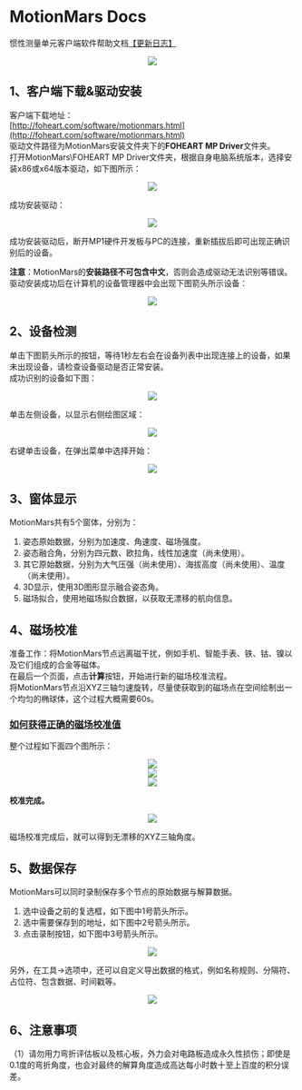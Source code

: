 # MotionMars Docs
惯性测量单元客户端软件帮助文档[【更新日志】](https://github.com/FOHEART/MotionMarsHelp/blob/master/update.md)

<div align=center>
<img src="https://raw.githubusercontent.com/FOHEART/MotionMarsHelp/master/img/3dcube.png"/>
</div>

## 1、客户端下载&驱动安装
客户端下载地址：<br>
[http://foheart.com/software/motionmars.html](http://foheart.com/software/motionmars.html)<br>
驱动文件路径为MotionMars安装文件夹下的**FOHEART MP Driver**文件夹。<br>
打开MotionMars\FOHEART MP Driver文件夹，根据自身电脑系统版本，选择安装x86或x64版本驱动，如下图所示：<br>

<div align=center>
<img src="https://raw.githubusercontent.com/FOHEART/MotionMarsHelp/master/img/driverfolder.png"/>
</div>

成功安装驱动：<br>

<div align=center>
<img src="https://raw.githubusercontent.com/FOHEART/MotionMarsHelp/master/img/driverinstallsuccess.png"/>
</div>

成功安装驱动后，断开MP1硬件开发板与PC的连接，重新插拔后即可出现正确识别后的设备。<br>

**注意**：MotionMars的**安装路径不可包含中文**，否则会造成驱动无法识别等错误。<br>
驱动安装成功后在计算机的设备管理器中会出现下图箭头所示设备：<br>

<div align=center>
<img src="https://raw.githubusercontent.com/FOHEART/MotionMarsHelp/master/img/deviceinpc.png"/>
</div>

## 2、设备检测
单击下图箭头所示的按钮，等待1秒左右会在设备列表中出现连接上的设备，如果未出现设备，请检查设备驱动是否正常安装。<br>
成功识别的设备如下图：

<div align=center>
<img src="https://raw.githubusercontent.com/FOHEART/MotionMarsHelp/master/img/detectdevice.png"/>
</div>

单击左侧设备，以显示右侧绘图区域：

<div align=center>
<img src="https://raw.githubusercontent.com/FOHEART/MotionMarsHelp/master/img/clickdevice.png"/>
</div>

右键单击设备，在弹出菜单中选择开始：

<div align=center>
<img src="https://raw.githubusercontent.com/FOHEART/MotionMarsHelp/master/img/start100hz.png"/>
</div>

## 3、窗体显示

MotionMars共有5个窗体，分别为：<br>
1. 姿态原始数据，分别为加速度、角速度、磁场强度。
2. 姿态融合角，分别为四元数、欧拉角，线性加速度（尚未使用）。
3. 其它原始数据，分别为大气压强（尚未使用）、海拔高度（尚未使用）、温度（尚未使用）。
4. 3D显示，使用3D图形显示融合姿态角。
5. 磁场拟合，使用地磁场拟合数据，以获取无漂移的航向信息。

## 4、磁场校准

准备工作：将MotionMars节点远离磁干扰，例如手机、智能手表、铁、钴、镍以及它们组成的合金等磁体。<br>
在最后一个页面，点击**计算**按钮，开始进行新的磁场校准流程。<br>
将MotionMars节点沿XYZ三轴匀速旋转，尽量使获取到的磁场点在空间绘制出一个均匀的椭球体，这个过程大概需要60s。<br>
### [如何获得正确的磁场校准值](https://github.com/FOHEART/MotionMarsHelp/blob/master/HowToGetGoodMagCaliValue.md)
整个过程如下面四个图所示：<br>

<div align=center>
<img src="https://raw.githubusercontent.com/FOHEART/MotionMarsHelp/master/img/magcalibration1.png"/>
</div>

<div align=center>
<img src="https://raw.githubusercontent.com/FOHEART/MotionMarsHelp/master/img/magcalibration2.png"/>
</div>

<div align=center>
<img src="https://raw.githubusercontent.com/FOHEART/MotionMarsHelp/master/img/magcalibration3.png"/>
</div>

**校准完成。**
<div align=center>
<img src="https://raw.githubusercontent.com/FOHEART/MotionMarsHelp/master/img/magcalibration4.png"/>
</div>

磁场校准完成后，就可以得到无漂移的XYZ三轴角度。

## 5、数据保存

MotionMars可以同时录制保存多个节点的原始数据与解算数据。<br>
1. 选中设备之前的复选框，如下图中1号箭头所示。
2. 选中需要保存到的地址，如下图中2号箭头所示。
3. 点击录制按钮，如下图中3号箭头所示。

<div align=center>
<img src="https://raw.githubusercontent.com/FOHEART/MotionMarsHelp/master/img/clicksave.png"/>
</div>

另外，在工具->选项中，还可以自定义导出数据的格式，例如名称规则、分隔符、占位符、包含数据、时间戳等。

<div align=center>
<img src="https://raw.githubusercontent.com/FOHEART/MotionMarsHelp/master/img/config.png"/>
</div>

## 6、注意事项
（1）请勿用力弯折评估板以及核心板，外力会对电路板造成永久性损伤；即使是0.1度的弯折角度，也会对最终的解算角度造成高达每小时数十至上百度的积分误差。
